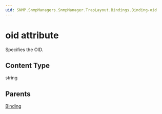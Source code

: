 ```yaml
---
uid: SNMP.SnmpManagers.SnmpManager.TrapLayout.Bindings.Binding-oid
---
```


# oid attribute

Specifies the OID.

## Content Type

string

## Parents

[Binding](xref:SNMP.SnmpManagers.SnmpManager.TrapLayout.Bindings.Binding)
